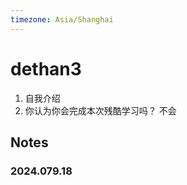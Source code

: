 ```yaml
---
timezone: Asia/Shanghai
---
```


# dethan3

1. 自我介绍
2. 你认为你会完成本次残酷学习吗？ 不会

## Notes

<!-- Content_START -->

### 2024.079.18

<!-- Content_END -->
